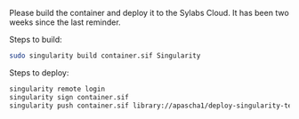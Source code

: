 Please build the container and deploy it to the Sylabs Cloud. It has been two weeks since the last reminder.

Steps to build:

```bash
sudo singularity build container.sif Singularity
```

Steps to deploy:

```bash
singularity remote login
singularity sign container.sif
singularity push container.sif library://apascha1/deploy-singularity-testing/{container name}:{tag}
```
